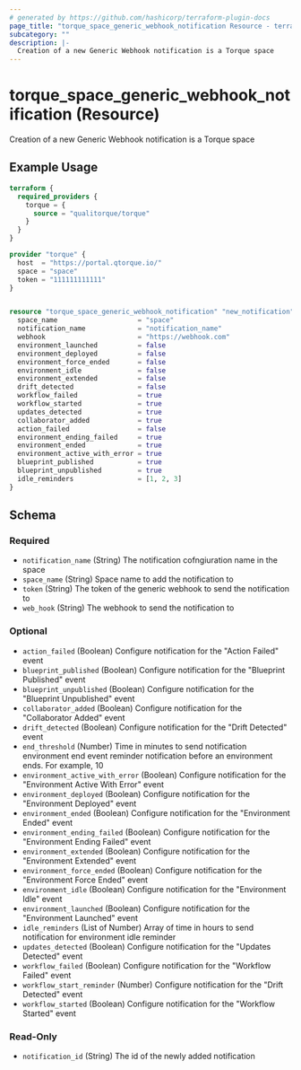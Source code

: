 ```yaml
---
# generated by https://github.com/hashicorp/terraform-plugin-docs
page_title: "torque_space_generic_webhook_notification Resource - terraform-provider-torque"
subcategory: ""
description: |-
  Creation of a new Generic Webhook notification is a Torque space
---
```


# torque_space_generic_webhook_notification (Resource)

Creation of a new Generic Webhook notification is a Torque space

## Example Usage

```terraform
terraform {
  required_providers {
    torque = {
      source = "qualitorque/torque"
    }
  }
}

provider "torque" {
  host  = "https://portal.qtorque.io/"
  space = "space"
  token = "111111111111"
}


resource "torque_space_generic_webhook_notification" "new_notification" {
  space_name                    = "space"
  notification_name             = "notification_name"
  webhook                       = "https://webhook.com"
  environment_launched          = false
  environment_deployed          = false
  environment_force_ended       = false
  environment_idle              = false
  environment_extended          = false
  drift_detected                = false
  workflow_failed               = true
  workflow_started              = true
  updates_detected              = true
  collaborator_added            = true
  action_failed                 = false
  environment_ending_failed     = true
  environment_ended             = true
  environment_active_with_error = true
  blueprint_published           = true
  blueprint_unpublished         = true
  idle_reminders                = [1, 2, 3]
}
```

<!-- schema generated by tfplugindocs -->
## Schema

### Required

- `notification_name` (String) The notification cofngiuration name in the space
- `space_name` (String) Space name to add the notification to
- `token` (String) The token of the generic webhook to send the notification to
- `web_hook` (String) The webhook to send the notification to

### Optional

- `action_failed` (Boolean) Configure notification for the "Action Failed" event
- `blueprint_published` (Boolean) Configure notification for the "Blueprint Published" event
- `blueprint_unpublished` (Boolean) Configure notification for the "Blueprint Unpublished" event
- `collaborator_added` (Boolean) Configure notification for the "Collaborator Added" event
- `drift_detected` (Boolean) Configure notification for the "Drift Detected" event
- `end_threshold` (Number) Time in minutes to send notification environment end event reminder notification before an environment ends. For example, 10
- `environment_active_with_error` (Boolean) Configure notification for the "Environment Active With Error" event
- `environment_deployed` (Boolean) Configure notification for the "Environment Deployed" event
- `environment_ended` (Boolean) Configure notification for the "Environment Ended" event
- `environment_ending_failed` (Boolean) Configure notification for the "Environment Ending Failed" event
- `environment_extended` (Boolean) Configure notification for the "Environment Extended" event
- `environment_force_ended` (Boolean) Configure notification for the "Environment Force Ended" event
- `environment_idle` (Boolean) Configure notification for the "Environment Idle" event
- `environment_launched` (Boolean) Configure notification for the "Environment Launched" event
- `idle_reminders` (List of Number) Array of time in hours to send notification for environment idle reminder
- `updates_detected` (Boolean) Configure notification for the "Updates Detected" event
- `workflow_failed` (Boolean) Configure notification for the "Workflow Failed" event
- `workflow_start_reminder` (Number) Configure notification for the "Drift Detected" event
- `workflow_started` (Boolean) Configure notification for the "Workflow Started" event

### Read-Only

- `notification_id` (String) The id of the newly added notification
